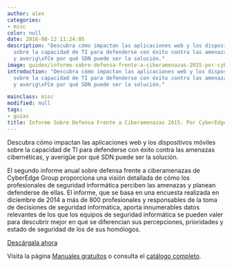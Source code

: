 ```yaml
---
author: alex
categories:
- misc
color: null
date: 2016-08-12 11:24:05
description: "Descubra cómo impactan las aplicaciones web y los dispositivos móviles
  sobre la capacidad de TI para defenderse con éxito contra las amenazas cibernéticas,
  y averig\xFCe por qué SDN puede ser la solución."
image: guides/informe-sobre-defensa-frente-a-ciberamenazas-2015-por-cyberedge-group-full.jpg
introduction: "Descubra cómo impactan las aplicaciones web y los dispositivos móviles
  sobre la capacidad de TI para defenderse con éxito contra las amenazas cibernéticas,
  y averig\xFCe por qué SDN puede ser la solución."

mainclass: misc
modified: null
tags:
- guias
title: Informe Sobre Defensa Frente a Ciberamenazas 2015. Por CyberEdge Group
---
```


<figure>
   <amp-img on="tap:lightbox1" role="button" tabindex="0" layout="responsive" src="/img/guides/informe-sobre-defensa-frente-a-ciberamenazas-2015-por-cyberedge-group-centered.jpg" alt="{{ title }}" title="{{ title }}" width="800" height="420">
   </amp-img>
</figure>


Descubra cómo impactan las aplicaciones web y los dispositivos móviles sobre la capacidad de TI para defenderse con éxito contra las amenazas cibernéticas, y averigüe por qué SDN puede ser la solución.

<!--more--><!--ad-->

El segundo informe anual sobre defensa frente a ciberamenazas de CyberEdge Group proporciona una visión detallada de cómo los profesionales de seguridad informática perciben las amenazas y planean defenderse de ellas. El informe, que se basa en una encuesta realizada en diciembre de 2014 a más de 800 profesionales y responsables de la toma de decisiones de seguridad informática, aporta innumerables datos relevantes de los que los equipos de seguridad informática se pueden valer para descubrir mejor en qué se diferencian sus percepciones, prioridades y estado de seguridad de los de sus homólogos.

<div class="button-post">
  <a href="http://bashyc-blogspot.tradepub.com/c/pubRD.mpl?sr=oc&_t=oc:&qf=w_ct237" target="_blank">Descárgala ahora</a>
</div>

Visita la página [Manuales gratuitos][1] o consulta el [catálogo completo][2].

[1]: https://elbauldelprogramador.com/manuales-gratuitos/
[2]: http://elbauldelprogramador.tradepub.com/category/information-technology/1207/ "Catálogo completo de Guías gratuítas "
